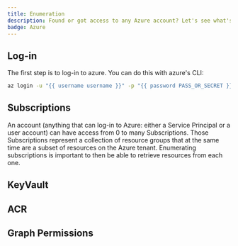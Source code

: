 ```yaml
---
title: Enumeration
description: Found or got access to any Azure account? Let's see what's next.
badge: Azure
---
```



## Log-in
The first step is to log-in to azure. You can do this with azure's CLI:

```bash
az login -u "{{ username username }}" -p "{{ password PASS_OR_SECRET }}" --tenant "{{ tenant 12345-... }}" {{ exra-az-login-args --sp }}
```


## Subscriptions
An account (anything that can log-in to Azure: either a Service Principal or a user account) can have access from 0 to many Subscriptions. Those Subscriptions represent a collection of resource groups that at the same time are a subset of resources on the Azure tenant. Enumerating subscriptions is important to then be able to retrieve resources from each one.


## KeyVault


## ACR


## Graph Permissions

